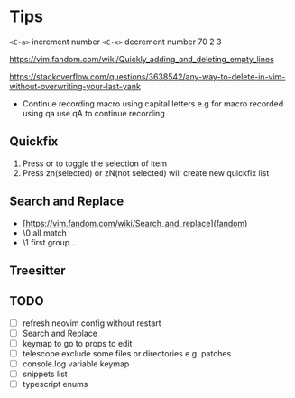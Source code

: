 # Tips

`<C-a>` increment number
`<C-x>` decrement number
70
2
3

<https://vim.fandom.com/wiki/Quickly_adding_and_deleting_empty_lines>

<https://stackoverflow.com/questions/3638542/any-way-to-delete-in-vim-without-overwriting-your-last-yank>

- Continue recording macro using capital letters
  e.g for macro recorded using qa use qA to continue recording

## Quickfix

1. Press <Tab> or <S-Tab> to toggle the selection of item
2. Press zn(selected) or zN(not selected) will create new quickfix list

## Search and Replace

- [https://vim.fandom.com/wiki/Search_and_replace](fandom)
- \0 all match
- \1 first group...

## Treesitter


## TODO

- [ ] refresh neovim config without restart
- [ ] Search and Replace
- [ ] keymap to go to props to edit
- [ ] telescope exclude some files or directories e.g. patches
- [ ] console.log variable keymap
- [ ] snippets list
- [ ] typescript enums
